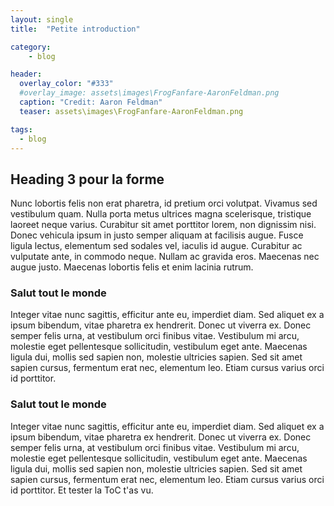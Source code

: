 ```yaml
---
layout: single
title:  "Petite introduction"

category: 
    - blog

header:
  overlay_color: "#333"
  #overlay_image: assets\images\FrogFanfare-AaronFeldman.png
  caption: "Credit: Aaron Feldman"
  teaser: assets\images\FrogFanfare-AaronFeldman.png

tags:
  - blog
---
```


## Heading 3 pour la forme

Nunc lobortis felis non erat pharetra, id pretium orci volutpat. Vivamus sed vestibulum quam. Nulla porta metus ultrices magna scelerisque, tristique laoreet neque varius. Curabitur sit amet porttitor lorem, non dignissim nisi. Donec vehicula ipsum in justo semper aliquam at facilisis augue. Fusce ligula lectus, elementum sed sodales vel, iaculis id augue. Curabitur ac vulputate ante, in commodo neque. Nullam ac gravida eros. Maecenas nec augue justo. Maecenas lobortis felis et enim lacinia rutrum.

### Salut tout le monde

Integer vitae nunc sagittis, efficitur ante eu, imperdiet diam. Sed aliquet ex a ipsum bibendum, vitae pharetra ex hendrerit. Donec ut viverra ex. Donec semper felis urna, at vestibulum orci finibus vitae. Vestibulum mi arcu, molestie eget pellentesque sollicitudin, vestibulum eget ante. Maecenas ligula dui, mollis sed sapien non, molestie ultricies sapien. Sed sit amet sapien cursus, fermentum erat nec, elementum leo. Etiam cursus varius orci id porttitor.

### Salut tout le monde

Integer vitae nunc sagittis, efficitur ante eu, imperdiet diam. Sed aliquet ex a ipsum bibendum, vitae pharetra ex hendrerit. Donec ut viverra ex. Donec semper felis urna, at vestibulum orci finibus vitae. Vestibulum mi arcu, molestie eget pellentesque sollicitudin, vestibulum eget ante. Maecenas ligula dui, mollis sed sapien non, molestie ultricies sapien. Sed sit amet sapien cursus, fermentum erat nec, elementum leo. Etiam cursus varius orci id porttitor.
Et tester la ToC t'as vu.